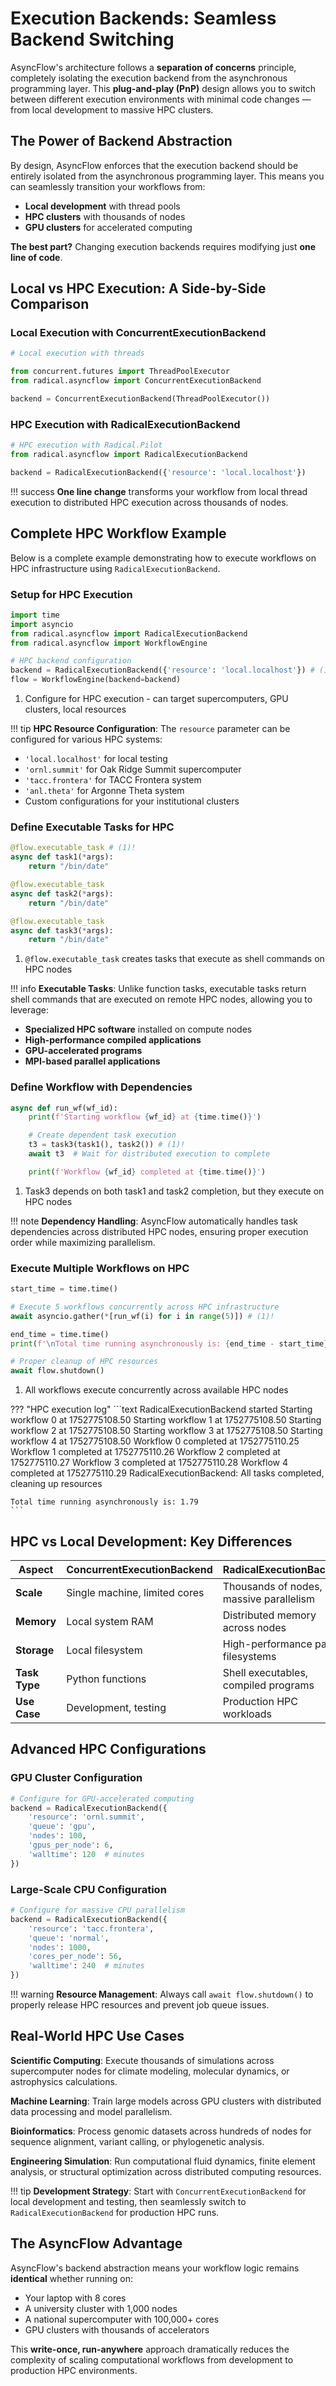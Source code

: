 # Execution Backends: Seamless Backend Switching

AsyncFlow's architecture follows a **separation of concerns** principle, completely isolating the execution backend from the asynchronous programming layer. This **plug-and-play (PnP)** design allows you to switch between different execution environments with minimal code changes — from local development to massive HPC clusters.

## The Power of Backend Abstraction

By design, AsyncFlow enforces that the execution backend should be entirely isolated from the asynchronous programming layer. This means you can seamlessly transition your workflows from:

- **Local development** with thread pools
- **HPC clusters** with thousands of nodes
- **GPU clusters** for accelerated computing

**The best part?** Changing execution backends requires modifying just **one line of code**.

## Local vs HPC Execution: A Side-by-Side Comparison

### Local Execution with ConcurrentExecutionBackend

```python
# Local execution with threads

from concurrent.futures import ThreadPoolExecutor
from radical.asyncflow import ConcurrentExecutionBackend

backend = ConcurrentExecutionBackend(ThreadPoolExecutor())
```

### HPC Execution with RadicalExecutionBackend

```python
# HPC execution with Radical.Pilot
from radical.asyncflow import RadicalExecutionBackend

backend = RadicalExecutionBackend({'resource': 'local.localhost'})
```

!!! success
**One line change** transforms your workflow from local thread execution to distributed HPC execution across thousands of nodes.

## Complete HPC Workflow Example

Below is a complete example demonstrating how to execute workflows on HPC infrastructure using `RadicalExecutionBackend`.

### Setup for HPC Execution

```python
import time
import asyncio
from radical.asyncflow import RadicalExecutionBackend
from radical.asyncflow import WorkflowEngine

# HPC backend configuration
backend = RadicalExecutionBackend({'resource': 'local.localhost'}) # (1)!
flow = WorkflowEngine(backend=backend)
```

1. Configure for HPC execution - can target supercomputers, GPU clusters, local resources

!!! tip
**HPC Resource Configuration**: The `resource` parameter can be configured for various HPC systems:
- `'local.localhost'` for local testing
- `'ornl.summit'` for Oak Ridge Summit supercomputer
- `'tacc.frontera'` for TACC Frontera system
- `'anl.theta'` for Argonne Theta system
- Custom configurations for your institutional clusters

### Define Executable Tasks for HPC

```python
@flow.executable_task # (1)!
async def task1(*args):
    return "/bin/date"

@flow.executable_task
async def task2(*args):
    return "/bin/date"

@flow.executable_task
async def task3(*args):
    return "/bin/date"
```

1. `@flow.executable_task` creates tasks that execute as shell commands on HPC nodes

!!! info
**Executable Tasks**: Unlike function tasks, executable tasks return shell commands that are executed on remote HPC nodes, allowing you to leverage:
- **Specialized HPC software** installed on compute nodes
- **High-performance compiled applications**
- **GPU-accelerated programs**
- **MPI-based parallel applications**

### Define Workflow with Dependencies

```python
async def run_wf(wf_id):
    print(f'Starting workflow {wf_id} at {time.time()}')

    # Create dependent task execution
    t3 = task3(task1(), task2()) # (1)!
    await t3  # Wait for distributed execution to complete

    print(f'Workflow {wf_id} completed at {time.time()}')
```

1. Task3 depends on both task1 and task2 completion, but they execute on HPC nodes

!!! note
**Dependency Handling**: AsyncFlow automatically handles task dependencies across distributed HPC nodes, ensuring proper execution order while maximizing parallelism.

### Execute Multiple Workflows on HPC

```python
start_time = time.time()

# Execute 5 workflows concurrently across HPC infrastructure
await asyncio.gather(*[run_wf(i) for i in range(5)]) # (1)!

end_time = time.time()
print(f'\nTotal time running asynchronously is: {end_time - start_time}')

# Proper cleanup of HPC resources
await flow.shutdown()
```

1. All workflows execute concurrently across available HPC nodes

??? "HPC execution log"
    ```text
    RadicalExecutionBackend started
    Starting workflow 0 at 1752775108.50
    Starting workflow 1 at 1752775108.50
    Starting workflow 2 at 1752775108.50
    Starting workflow 3 at 1752775108.50
    Starting workflow 4 at 1752775108.50
    Workflow 0 completed at 1752775110.25
    Workflow 1 completed at 1752775110.26
    Workflow 2 completed at 1752775110.27
    Workflow 3 completed at 1752775110.28
    Workflow 4 completed at 1752775110.29
    RadicalExecutionBackend: All tasks completed, cleaning up resources

    Total time running asynchronously is: 1.79
    ```

## HPC vs Local Development: Key Differences

| Aspect | ConcurrentExecutionBackend | RadicalExecutionBackend |
|--------|---------------------------|-------------------------|
| **Scale** | Single machine, limited cores | Thousands of nodes, massive parallelism |
| **Memory** | Local system RAM | Distributed memory across nodes |
| **Storage** | Local filesystem | High-performance parallel filesystems |
| **Task Type** | Python functions | Shell executables, compiled programs |
| **Use Case** | Development, testing | Production HPC workloads |

## Advanced HPC Configurations

### GPU Cluster Configuration

```python
# Configure for GPU-accelerated computing
backend = RadicalExecutionBackend({
    'resource': 'ornl.summit',
    'queue': 'gpu',
    'nodes': 100,
    'gpus_per_node': 6,
    'walltime': 120  # minutes
})
```

### Large-Scale CPU Configuration

```python
# Configure for massive CPU parallelism
backend = RadicalExecutionBackend({
    'resource': 'tacc.frontera',
    'queue': 'normal',
    'nodes': 1000,
    'cores_per_node': 56,
    'walltime': 240  # minutes
})
```

!!! warning
**Resource Management**: Always call `await flow.shutdown()` to properly release HPC resources and prevent job queue issues.

## Real-World HPC Use Cases

**Scientific Computing**: Execute thousands of simulations across supercomputer nodes for climate modeling, molecular dynamics, or astrophysics calculations.

**Machine Learning**: Train large models across GPU clusters with distributed data processing and model parallelism.

**Bioinformatics**: Process genomic datasets across hundreds of nodes for sequence alignment, variant calling, or phylogenetic analysis.

**Engineering Simulation**: Run computational fluid dynamics, finite element analysis, or structural optimization across distributed computing resources.

!!! tip
**Development Strategy**: Start with `ConcurrentExecutionBackend` for local development and testing, then seamlessly switch to `RadicalExecutionBackend` for production HPC runs.

## The AsyncFlow Advantage

AsyncFlow's backend abstraction means your workflow logic remains **identical** whether running on:
- Your laptop with 8 cores
- A university cluster with 1,000 nodes
- A national supercomputer with 100,000+ cores
- GPU clusters with thousands of accelerators

This **write-once, run-anywhere** approach dramatically reduces the complexity of scaling computational workflows from development to production HPC environments.
